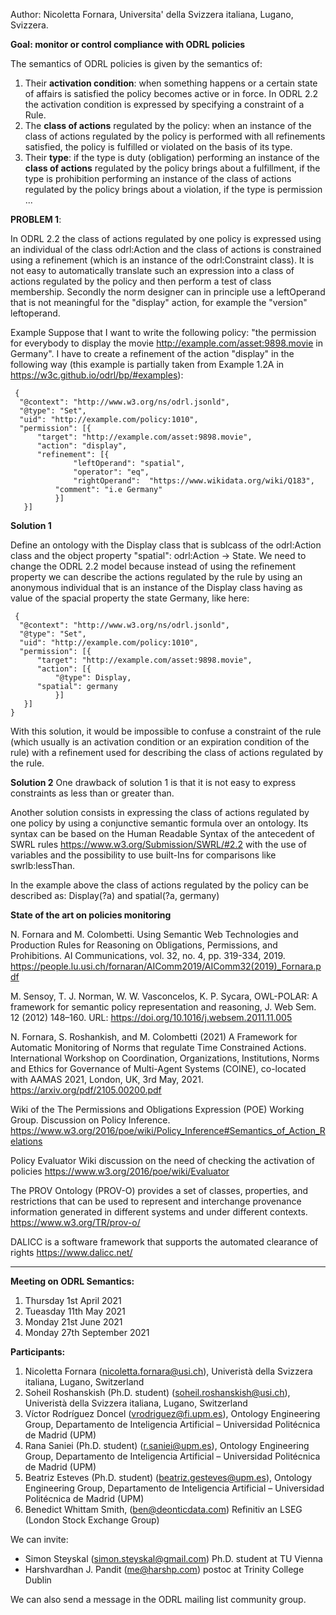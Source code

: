 Author: Nicoletta Fornara, Universita' della Svizzera italiana, Lugano, Svizzera.

**Goal: monitor or control compliance with ODRL policies**

The semantics of ODRL policies is given by the semantics of:

1. Their **activation condition**: when something happens or a certain state of affairs is satisfied the policy becomes active or in force. In ODRL 2.2 the activation condition is expressed by specifying a constraint of a Rule.
2. The **class of actions** regulated by the policy: when an instance of the class of actions regulated by the policy is performed with all refinements satisfied, the policy is fulfilled or violated on the basis of its type.
3. Their **type**: if the type is duty (obligation) performing an instance of the **class of actions** regulated by the policy brings about a fulfillment, if the type is prohibition performing an instance of the class of actions regulated by the policy brings about a violation, if the type is permission ...


**PROBLEM 1**: 

In ODRL 2.2 the class of actions regulated by one policy is expressed using an individual of the class odrl:Action and the class of actions is constrained using a refinement (which is an instance of the odrl:Constraint class). It is not easy to automatically translate such an expression into a class of actions regulated by the policy and then perform a test of class membership. Secondly the norm designer can in principle use a leftOperand that is not meaningful for the "display" action, for example the "version" leftoperand.

Example
Suppose that I want to write the following policy: "the permission for everybody to display the movie http://example.com/asset:9898.movie in Germany". 
I have to create a refinement of the action "display" in the following way (this example is partially taken from Example 1.2A in https://w3c.github.io/odrl/bp/#examples): 

     {
      "@context": "http://www.w3.org/ns/odrl.jsonld",
      "@type": "Set",
      "uid": "http://example.com/policy:1010",
      "permission": [{
 	      "target": "http://example.com/asset:9898.movie",
	      "action": "display",
	      "refinement": [{
                  "leftOperand": "spatial",
                  "operator": "eq",
                  "rightOperand":  "https://www.wikidata.org/wiki/Q183",
	          "comment": "i.e Germany"
              }]
       }]
   

**Solution 1**

Define an ontology with the Display class that is sublcass of the odrl:Action class and the object property "spatial": odrl:Action -> State. 
We need to change the ODRL 2.2 model because instead of using the refinement property we can describe the actions regulated by the rule by using an anonymous individual that is an instance of the Display class having as value of the spacial property the state Germany, like here:

     {
      "@context": "http://www.w3.org/ns/odrl.jsonld",
      "@type": "Set",
      "uid": "http://example.com/policy:1010",
      "permission": [{
 	      "target": "http://example.com/asset:9898.movie",
	      "action": [{
	          "@type": Display,
		  "spatial": germany
              }]
       }]
    }


With this solution, it would be impossible to confuse a constraint of the rule (which usually is an activation condition or an expiration condition of the rule) with a refinement used for describing the class of actions regulated by the rule.

**Solution 2**
One drawback of solution 1 is that it is not easy to express constraints as less than or greater than.

Another solution consists in expressing the class of actions regulated by one policy by using a conjunctive semantic formula over an ontology. Its syntax can be based on the Human Readable Syntax of the antecedent of SWRL rules https://www.w3.org/Submission/SWRL/#2.2 with the use of variables and the possibility to use built-Ins for comparisons like swrlb:lessThan.

In the example above the class of actions regulated by the policy can be described as:
Display(?a) and spatial(?a, germany)


**State of the art on policies monitoring**

N. Fornara and M. Colombetti. Using Semantic Web Technologies and Production Rules for Reasoning on Obligations, Permissions, and Prohibitions. AI Communications, vol. 32, no. 4, pp. 319-334, 2019. https://people.lu.usi.ch/fornaran/AIComm2019/AIComm32(2019)_Fornara.pdf

M. Sensoy, T. J. Norman, W. W. Vasconcelos, K. P. Sycara, OWL-POLAR: A framework for semantic policy representation and reasoning, J. Web Sem. 12 (2012) 148–160. URL:
https://doi.org/10.1016/j.websem.2011.11.005

N. Fornara, S. Roshankish, and M. Colombetti (2021) A Framework for Automatic Monitoring of Norms that regulate Time Constrained Actions. International Workshop on Coordination, Organizations, Institutions, Norms and Ethics for Governance of Multi-Agent Systems (COINE), co-located with AAMAS 2021, London, UK, 3rd May, 2021. https://arxiv.org/pdf/2105.00200.pdf

Wiki of the The Permissions and Obligations Expression (POE) Working Group. Discussion on Policy Inference. https://www.w3.org/2016/poe/wiki/Policy_Inference#Semantics_of_Action_Relations

Policy Evaluator Wiki discussion on the need of checking the activation of policies https://www.w3.org/2016/poe/wiki/Evaluator

The PROV Ontology (PROV-O) provides a set of classes, properties, and restrictions that can be used to represent and interchange provenance information generated in different systems and under different contexts. https://www.w3.org/TR/prov-o/

DALICC is a software framework that supports the automated clearance of rights https://www.dalicc.net/

-----------------------------

**Meeting on ODRL Semantics:**

1. Thursday 1st April 2021
2. Tueasday 11th May 2021
3. Monday 21st June 2021
4. Monday 27th September 2021

**Participants:**
  
  1. Nicoletta Fornara (nicoletta.fornara@usi.ch),  Univeristà della Svizzera italiana, Lugano, Switzerland
  2. Soheil Roshanskish (Ph.D. student) (soheil.roshanskish@usi.ch), Univeristà della Svizzera italiana, Lugano, Switzerland
  3. Víctor Rodríguez Doncel (vrodriguez@fi.upm.es), Ontology Engineering Group, Departamento de Inteligencia Artificial – Universidad Politécnica de Madrid (UPM)
  4. Rana Saniei (Ph.D. student) (r.saniei@upm.es), Ontology Engineering Group, Departamento de Inteligencia Artificial – Universidad Politécnica de Madrid (UPM)
  5. Beatriz Esteves (Ph.D. student) (beatriz.gesteves@upm.es), Ontology Engineering Group, Departamento de Inteligencia Artificial – Universidad Politécnica de Madrid (UPM)
  6. Benedict Whittam Smith, (ben@deonticdata.com) Refinitiv an LSEG (London Stock Exchange Group)

We can invite:
   - Simon Steyskal (simon.steyskal@gmail.com) Ph.D. student at TU Vienna
   - Harshvardhan J. Pandit (me@harshp.com) postoc at Trinity College Dublin
  
 We can also send a message in the ODRL mailing list community group.
 
